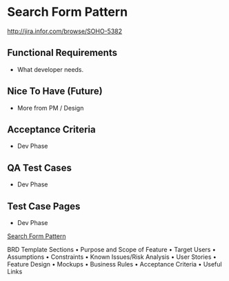 # Search Form Pattern

http://jira.infor.com/browse/SOHO-5382

## Functional Requirements
- What developer needs.

## Nice To Have (Future)
- More from PM / Design

## Acceptance Criteria
- Dev Phase

## QA Test Cases
- Dev Phase

## Test Case Pages
- Dev Phase

[Search Form Pattern](patterns/search-form)

BRD Template Sections
•	Purpose and Scope of Feature
•	Target Users
•	Assumptions
•	Constraints
•	Known Issues/Risk Analysis
•	User Stories
•	Feature Design
•	Mockups
•	Business Rules
•	Acceptance Criteria
•	Useful Links
